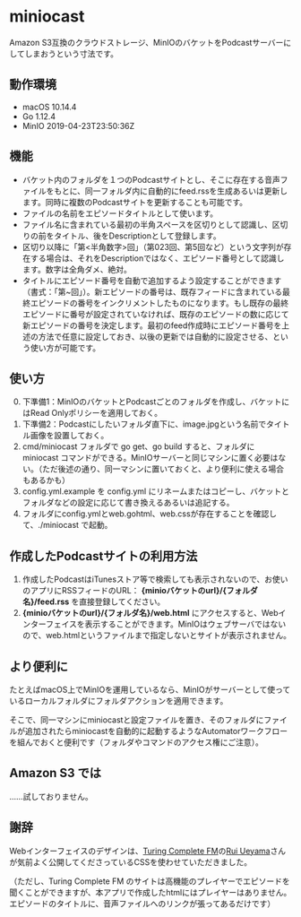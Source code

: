 # miniocast

Amazon S3互換のクラウドストレージ、MinIOのバケットをPodcastサーバーにしてしまおうという寸法です。

## 動作環境
+ macOS 10.14.4
+ Go 1.12.4
+ MinIO 2019-04-23T23:50:36Z

## 機能
+ バケット内のフォルダを１つのPodcastサイトとし、そこに存在する音声ファイルをもとに、同一フォルダ内に自動的にfeed.rssを生成あるいは更新します。同時に複数のPodcastサイトを更新することも可能です。
+ ファイルの名前をエピソードタイトルとして使います。
+ ファイル名に含まれている最初の半角スペースを区切りとして認識し、区切りの前をタイトル、後をDescriptionとして登録します。
+ 区切り以降に「第<半角数字>回」（第023回、第5回など）という文字列が存在する場合は、それをDescriptionではなく、エピソード番号として認識します。数字は全角ダメ、絶対。
+ タイトルにエピソード番号を自動で追加するよう設定することができます（書式：「第~回」）。新エピソードの番号は、既存フィードに含まれている最終エピソードの番号をインクリメントしたものになります。もし既存の最終エピソードに番号が設定されていなければ、既存のエピソードの数に応じて新エピソードの番号を決定します。最初のfeed作成時にエピソード番号を上述の方法で任意に設定しておき、以後の更新では自動的に設定させる、という使い方が可能です。

## 使い方
0. 下準備1：MinIOのバケットとPodcastごとのフォルダを作成し、バケットにはRead Onlyポリシーを適用しておく。
1. 下準備2：Podcastにしたいフォルダ直下に、image.jpgという名前でタイトル画像を設置しておく。
2. cmd/miniocast フォルダで go get、go build すると、フォルダに miniocast コマンドができる。MinIOサーバーと同じマシンに置く必要はない。（ただ後述の通り、同一マシンに置いておくと、より便利に使える場合もあるかも）
3. config.yml.example を config.yml にリネームまたはコピーし、バケットとフォルダなどの設定に応じて書き換えるあるいは追記する。
4. フォルダにconfig.ymlとweb.gohtml、web.cssが存在することを確認して、./miniocast で起動。

## 作成したPodcastサイトの利用方法

1. 作成したPodcastはiTunesストア等で検索しても表示されないので、お使いのアプリにRSSフィードのURL：  **{minioバケットのurl}/{フォルダ名}/feed.rss** を直接登録してください。
2. **{minioバケットのurl}/{フォルダ名}/web.html** にアクセスすると、Webインターフェイスを表示することができます。MinIOはウェブサーバではないので、web.htmlというファイルまで指定しないとサイトが表示されません。

## より便利に

たとえばmacOS上でMinIOを運用しているなら、MinIOがサーバーとして使っているローカルフォルダにフォルダアクションを適用できます。

そこで、同一マシンにminiocastと設定ファイルを置き、そのフォルダにファイルが追加されたらminiocastを自動的に起動するようなAutomatorワークフローを組んでおくと便利です（フォルダやコマンドのアクセス権にご注意）。

## Amazon S3 では

……試しておりません。

## 謝辞

Webインターフェイスのデザインは、[Turing Complete FM](https://turingcomplete.fm)の[Rui Ueyama](https://twitter.com/rui314)さんが気前よく公開してくださっているCSSを使わせていただきました。

（ただし、Turing Complete FM のサイトは高機能のプレイヤーでエピソードを聞くことができますが、本アプリで作成したhtmlにはプレイヤーはありません。エピソードのタイトルに、音声ファイルへのリンクが張ってあるだけです）